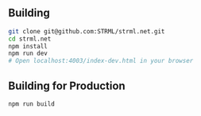 

Building
--------

```bash
git clone git@github.com:STRML/strml.net.git
cd strml.net
npm install
npm run dev
# Open localhost:4003/index-dev.html in your browser
```

Building for Production
--------

```bash
npm run build
```
